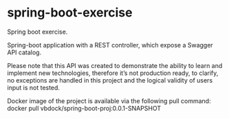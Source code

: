 # spring-boot-exercise
Spring boot exercise.

Spring-boot application with a REST controller, which expose a Swagger API catalog.

Please note that this API was created to demonstrate the ability to learn and implement new technologies, therefore it’s not production ready, to clarify, no exceptions are handled in this project and the logical validity of users input is not tested.

Docker image of the project is available via the following pull command: 
docker pull vbdock/spring-boot-proj:0.0.1-SNAPSHOT

